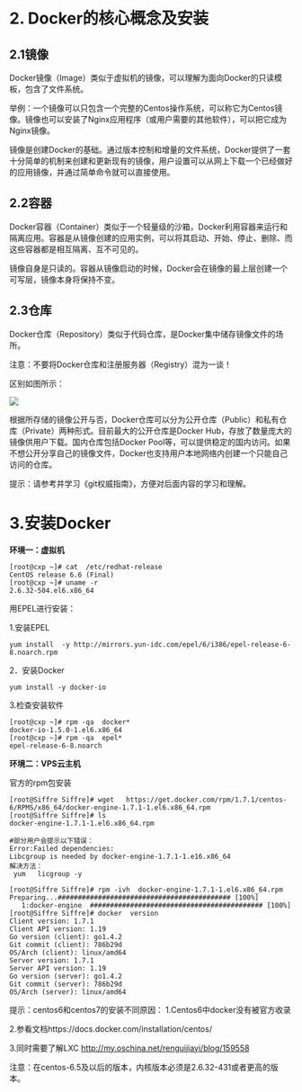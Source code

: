 # 2. Docker的核心概念及安装 #

## 2.1镜像 ##

Docker镜像（Image）类似于虚拟机的镜像，可以理解为面向Docker的只读模板，包含了文件系统。

举例：一个镜像可以只包含一个完整的Centos操作系统，可以称它为Centos镜像。镜像也可以安装了Nginx应用程序（或用户需要的其他软件），可以把它成为Nginx镜像。

镜像是创建Docker的基础。通过版本控制和增量的文件系统，Docker提供了一套十分简单的机制来创建和更新现有的镜像，用户设置可以从网上下载一个已经做好的应用镜像，并通过简单命令就可以直接使用。

## 2.2容器 ##
Docker容器（Container）类似于一个轻量级的沙箱，Docker利用容器来运行和隔离应用。容器是从镜像创建的应用实例，可以将其启动、开始、停止、删除、而这些容器都是相互隔离、互不可见的。

镜像自身是只读的。容器从镜像启动的时候，Docker会在镜像的最上层创建一个可写层，镜像本身将保持不变。
## 2.3仓库 ##

Docker仓库（Repository）类似于代码仓库，是Docker集中储存镜像文件的场所。

注意：不要将Docker仓库和注册服务器（Registry）混为一谈！

区别如图所示：

![](http://i.imgur.com/GKGYvc6.png)

根据所存储的镜像公开与否，Docker仓库可以分为公开仓库（Public）和私有仓库（Private）两种形式。目前最大的公开仓库是Docker Hub，存放了数量庞大的镜像供用户下载。国内仓库包括Docker Pool等，可以提供稳定的国内访问。如果不想公开分享自己的镜像文件，Docker也支持用户本地网络内创建一个只能自己访问的仓库。

提示：请参考并学习《git权威指南》，方便对后面内容的学习和理解。

# 3.安装Docker #

**环境一：虚拟机**

	[root@cxp ~]# cat  /etc/redhat-release 
	CentOS release 6.6 (Final)
	[root@cxp ~]# uname -r 
	2.6.32-504.el6.x86_64

用EPEL进行安装：

1.安装EPEL


    yum install  -y http://mirrors.yun-idc.com/epel/6/i386/epel-release-6-8.noarch.rpm
2．安装Docker


    yum install -y docker-io
    
3.检查安装软件

    [root@cxp ~]# rpm -qa  docker*
    docker-io-1.5.0-1.el6.x86_64
    [root@cxp ~]# rpm -qa  epel*
    epel-release-6-8.noarch

**环境二：VPS云主机**

官方的rpm包安装

    [root@Siffre Siffre]# wget   https://get.docker.com/rpm/1.7.1/centos-6/RPMS/x86_64/docker-engine-1.7.1-1.el6.x86_64.rpm
    [root@Siffre Siffre]# ls
    docker-engine-1.7.1-1.el6.x86_64.rpm

    #部分用户会提示以下错误：
    Error:Failed dependencies:
    Libcgroup is needed by docker-engine-1.7.1-1.e16.x86_64
    解决方法：
     yum   licgroup -y
    
    [root@Siffre Siffre]# rpm -ivh  docker-engine-1.7.1-1.el6.x86_64.rpm 
    Preparing...########################################### [100%]
       1:docker-engine  ########################################### [100%]
    [root@Siffre Siffre]# docker  version
    Client version: 1.7.1
    Client API version: 1.19
    Go version (client): go1.4.2
    Git commit (client): 786b29d
    OS/Arch (client): linux/amd64
    Server version: 1.7.1
    Server API version: 1.19
    Go version (server): go1.4.2
    Git commit (server): 786b29d
    OS/Arch (server): linux/amd64

提示：centos6和centos7的安装不同原因：
1.Centos6中docker没有被官方收录

2.参看文档https://docs.docker.com/installation/centos/

3.同时需要了解LXC http://my.oschina.net/renguijiayi/blog/159558

注意：在centos-6.5及以后的版本，内核版本必须是2.6.32-431或者更高的版本。